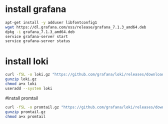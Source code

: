 # install grafana

```bash
apt-get install -y adduser libfontconfig1
wget https://dl.grafana.com/oss/release/grafana_7.1.3_amd64.deb
dpkg -i grafana_7.1.3_amd64.deb
service grafana-server start
service grafana-server status
```

# install loki
```bash
curl -fSL -o loki.gz "https://github.com/grafana/loki/releases/download/v1.6.1/loki-linux-amd64.zip"
gunzip loki.gz
chmod a+x loki
useradd --system loki
```

#install promtail
```bash
curl -fSL -o promtail.gz "https://github.com/grafana/loki/releases/download/v1.6.1/promtail-linux-amd64.zip"
gunzip promtail.gz
chmod a+x promtail
```

